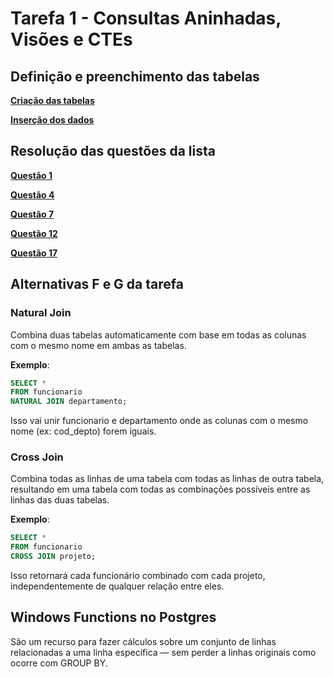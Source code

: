 # Tarefa 1 - Consultas Aninhadas, Visões e CTEs

## Definição e preenchimento das tabelas

**[Criação das tabelas](https://github.com/quirinof/pabd/blob/main/tarefas/t01/tarefa01-create.sql)**

**[Inserção dos dados](https://github.com/quirinof/pabd/blob/main/tarefas/t01/tarefa01-inserts.sql)**

## Resolução das questões da lista

**[Questão 1](https://github.com/quirinof/pabd/blob/main/tarefas/t01/tarefa01-q01.sql)**

**[Questão 4](https://github.com/quirinof/pabd/blob/main/tarefas/t01/tarefa01-q04.sql)**

**[Questão 7](https://github.com/quirinof/pabd/blob/main/tarefas/t01/tarefa01-q07.sql)**

**[Questão 12](https://github.com/quirinof/pabd/blob/main/tarefas/t01/tarefa01-q12.sql)**

**[Questão 17](https://github.com/quirinof/pabd/blob/main/tarefas/t01/tarefa01-q17.sql)**

## Alternativas F e G da tarefa

### Natural Join

Combina duas tabelas automaticamente com base em todas as colunas com o mesmo nome em ambas as tabelas.

**Exemplo**:

```sql
SELECT *
FROM funcionario
NATURAL JOIN departamento;
```

Isso vai unir funcionario e departamento onde as colunas com o mesmo nome (ex: cod_depto) forem iguais.

### Cross Join

Combina todas as linhas de uma tabela com todas as linhas de outra tabela, resultando em uma tabela com todas as combinações possíveis entre as linhas das duas tabelas.

**Exemplo**:

```sql
SELECT *
FROM funcionario
CROSS JOIN projeto;
```

Isso retornará cada funcionário combinado com cada projeto, independentemente de qualquer relação entre eles.

## Windows Functions no Postgres

São um recurso para fazer cálculos sobre um conjunto de linhas relacionadas a uma linha específica — sem perder a linhas originais como ocorre com GROUP BY.
